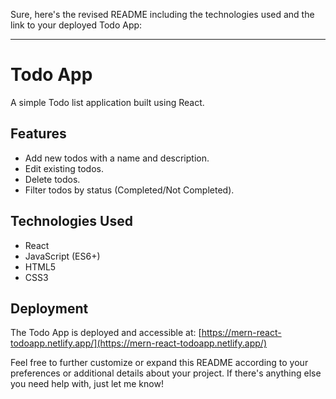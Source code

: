 Sure, here's the revised README including the technologies used and the link to your deployed Todo App:

---

# Todo App

A simple Todo list application built using React.

## Features

- Add new todos with a name and description.
- Edit existing todos.
- Delete todos.
- Filter todos by status (Completed/Not Completed).

## Technologies Used

- React
- JavaScript (ES6+)
- HTML5
- CSS3

## Deployment

The Todo App is deployed and accessible at: [https://mern-react-todoapp.netlify.app/](https://mern-react-todoapp.netlify.app/)

Feel free to further customize or expand this README according to your preferences or additional details about your project. If there's anything else you need help with, just let me know!